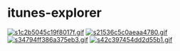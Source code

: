 # itunes-explorer

[![s1c2b5045c19f8017f.gif](https://s8.gifyu.com/images/s1c2b5045c19f8017f.gif)](https://gifyu.com/image/SHL9w)
[![s21536c5c0aeaa4780.gif](https://s8.gifyu.com/images/s21536c5c0aeaa4780.gif)](https://gifyu.com/image/SHL9h)
[![s34794ff386a375eb3.gif](https://s8.gifyu.com/images/s34794ff386a375eb3.gif)](https://gifyu.com/image/SHL9E)
[![s42c397454dd2d55b1.gif](https://s8.gifyu.com/images/s42c397454dd2d55b1.gif)](https://gifyu.com/image/SHL9k)
